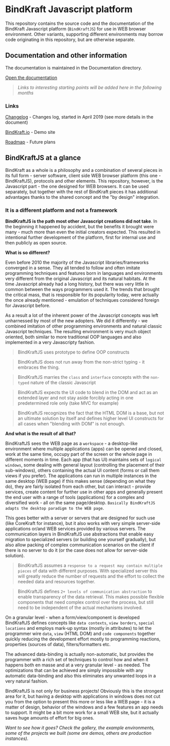 # BindKraft Javascript platform

This repository contains the source code and the documentation of the BindKraft Javascript platform (`BindKraftJS`) for use in WEB browser environment. Other variants, supporting different environments may borrow code originating in this repository, but are otherwise separate.

## Documentation and other information

The documentation is maintained in the Documentation directory.

[Open the documentation](Documentation/start.md)

>_Links to interesting starting points will be added here in the following months_

### Links

[Changelog](Documentation/CHANGELOG.md) - Changes log, started in April 2019 (see more details in the document)

[BindKraft.io](http://bindkraft.io) - Demo site

[Roadmap](Documentation/ROADMAP.md) - Future plans

## BindKraftJS at a glance

BindKraft as a whole is a philosophy and a combination of several pieces in its full form - server software, client side WEB browser platform (this one - BindKraftJS), protocols and other elements. This repository, however, is the Javascript part - the one designed for WEB browsers. It can be used separately, but together with the rest of BindKraft pieces it has additional advantages thanks to the shared concept and the "by design" integration.

### It is a different platform and not a framework

**BindKraftJS is the path most other Javascript creations did not take**. In the beginning it happened by accident, but the benefits it brought were many - much more than even the initial creators expected. This resulted in intentional further development of the platform, first for internal use and then publicly as open source.

**What is so different?**

Even before 2010 the majority of the Javascript libraries/frameworks converged in a sense. They all tended to follow and often imitate programming techniques and features born in languages and environments very different from the original Javascript and its natural habitats. At the time Javascript already had a long history, but there was very little in common between the ways programmers used it. The trends that brought the critical mass, that is responsible for its popularity today, were actually the once already mentioned - emulation of techniques considered foreign for Javascript before.

As a result a lot of the inherent power of the Javascript concepts was left unharnessed by most of the new adopters. We did it differently - we combined imitation of other programming environments and natural classic Javascript techniques. The resulting environment is very much object oriented, both similar to more traditional OOP languages and also implemented in a very Javascripty fashion. 

> BindKraftJS uses prototype to define OOP constructs

> BindKraftJS does not run away from the non-strict typing - it embraces the thing.

> BindKraftJS marries the `class` and `interface` concepts with the `non-typed` nature of the classic Javascript

> BindKraftJS expects the UI code to blend in the DOM and act as an extended layer and not stay aside forcibly acting in one predetermined role only (take MVC for example)

> BindKraftJS recognizes the fact that the HTML DOM is a base, but not an ultimate solution by itself and defines higher level UI constructs for all cases when "blending with DOM" is not enough.

**And what is the result of all that?**

BindKraftJS sees the WEB page as a `workspace` - a desktop-like environment where multiple applications (apps) can be opened and closed, work at the same time, occupy part of the screen or the whole page in different moments in time. Each app (that has UI) maintains sets of `logical windows`, some dealing with general layout (controlling the placement of their sub-windows), others containing the actual UI content (forms or call them views if you prefer). The applications can run in multiple instances in the same desktop (WEB page) if this makes sense (depending on what they do), they are fairly isolated from each other, but can interact - provide services, create content for further use in other apps and generally present the end user with a range of tools (applications) for a complex and diversified work - all on the same page/desktop. `Basically BindKraftJS adapts the desktop paradigm to the WEB page`.

This goes better with a server or servers that are designed for such use (like CoreKraft for instance), but it also works with very simple server-side applications or/and WEB services provided by various servers. The communication layers in BindKraftJS use abstractions that enable easy migration to specialized servers (or building one yourself gradually), but also allow packing of complex communication scenarios on the client if there is no server to do it (or the case does not allow for server-side solution).

> BindKraftJS assumes a `response to a request may contain multiple pieces` of data with different purposes. With specialized server this will greatly reduce the number of requests and the effort to collect the needed data and resources together.

> BindKraftJS defines `2+ levels of communication abstraction` to enable transparency of the data retrieval. This makes possible flexible components that need complex control over the process, but still need to be independent of the actual mechanisms involved.

On a granular level - when a form/view/component is developed BindKraftJS defines concepts like `data contexts`, `view borders`, `special locations` and employs mark-up syntax (mostly in attributes) to let the programmer wire `data`, `view` (HTML DOM) and `code components` together quickly reducing the development effort mostly to programming reactions, properties (sources of data), filters/formatters etc.

The advanced data-binding is actually non-automatic, but provides the programmer with a rich set of techniques to control how and when it happens both en masse and at a very granular level - as needed. The optimizations that can be achieved are simply impossible with any automatic data-binding and also this eliminates any unwanted loops in a very natural fashion.

BindKraftJS is not only for business projects! Obviously this is the strongest area for it, but having a desktop with applications in windows does not cut you from the option to present this more or less like a WEB page - it is a matter of design, behavior of the windows and a few features an app needs to support. It might be a bit more work for a small WEB site, but it actually saves huge amounts of effort for big ones.

_Want to see how it goes? Check the gallery, the example environments, some of the projects we built (some are demos, others are production instances)._


